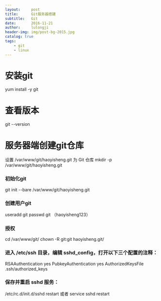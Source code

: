 ```yaml
---
layout:     post
title:      Git服务器搭建
subtitle:   Git
date:       2016-11-21
author:     lulongji
header-img: img/post-bg-2015.jpg
catalog: true
tags:
    - git
    - linux
---
```


# 安装git
yum install -y git

# 查看版本
git --version

# 服务器端创建git仓库
设置 /var/www/git/haoyisheng.git 为 Git 仓库
mkdir -p /var/www/git/haoyisheng.git

### 初始化git
git init --bare /var/www/git/haoyisheng.git

### 创建用户git 
useradd git
passwd git （haoyisheng123）

### 授权
cd  /var/www/git/    chown -R git:git haoyisheng.git/


### 进入 /etc/ssh 目录，编辑 sshd_config，打开以下三个配置的注释：

RSAAuthentication yes
PubkeyAuthentication yes
AuthorizedKeysFile .ssh/authorized_keys

### 保存并重启 sshd 服务：
/etc/rc.d/init.d/sshd restart 或者 service sshd restart 


